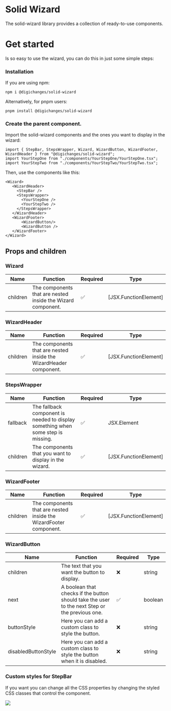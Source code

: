 # Solid Wizard

The solid-wizard library provides a collection of ready-to-use components.

# Get started

Is so easy to use the wizard, you can do this in just some simple steps:

### Installation

If you are using npm:

    npm i @digichanges/solid-wizard
Alternatively, for pnpm users:

    pnpm install @digichanges/solid-wizard

### Create the parent component.

Import the solid-wizard components and the ones you want to display in the wizard:

```tsx
import { StepBar, StepsWrapper, Wizard, WizardButton, WizardFooter, WizardHeader } from "@digichanges/solid-wizard";
import YourStepOne from "./components/YourStepOne/YourStepOne.tsx";
import YourStepTwo from "./components/YourStepTwo/YourStepTwo.tsx";
```
Then, use the components like this:

```tsx
<Wizard>
   <WizardHeader>
     <StepBar /> 
     <StepsWrapper>
       <YourStepOne />
       <YourStepTwo />
     </StepsWrapper>
   </WizardHeader>
   <WizardFooter>
       <WizardButton/>
       <WizardButton />
   </WizardFooter>
</Wizard>
```

## Props and children

### Wizard

| Name     | Function                                                                     | Required | Type        |
|----------|------------------------------------------------------------------------------|----------|-------------|
| children | The components that are nested inside the Wizard component.                  | ✅        | [JSX.FunctionElement]  |

### WizardHeader

| Name     | Function                                                                     | Required | Type        |
|----------|------------------------------------------------------------------------------|----------|-------------|
| children | The components that are nested inside the WizardHeader component.            | ✅        | [JSX.FunctionElement]  |

### StepsWrapper

| Name     | Function                                                                         | Required | Type        |
|----------|----------------------------------------------------------------------------------|----------|-------------|
| fallback | The fallback component is needed to display something when some step is missing. | ✅        | JSX.Element |
| children | The components that you want to display in the wizard.                           | ✅        | [JSX.FunctionElement]  |

### WizardFooter

| Name     | Function                                                          | Required | Type        |
|----------|-------------------------------------------------------------------|----------|-------------|
| children | The components that are nested inside the WizardFooter component. | ✅        | [JSX.FunctionElement]  |

### WizardButton

| Name                | Function                                                                                       | Required | Type    |
|---------------------|------------------------------------------------------------------------------------------------|---------|---------|
| children            | The text that you want the button to display.                                                  | ❌        | string  |
| next                | A boolean that checks if the button should take the user to the next Step or the previous one. | ✅       | boolean |
| buttonStyle         | Here you can add a custom class to style the button.                                           | ❌       | string  |
| disabledButtonStyle | Here you can add a custom class to style the button when it is disabled.                       | ❌       | string  |

### Custom styles for StepBar

If you want you can change all the CSS properties by changing the styled CSS classes that control the component.

![](https://media.discordapp.net/attachments/1077350703443492987/1082360181628878868/image.png?width=721&height=226)
